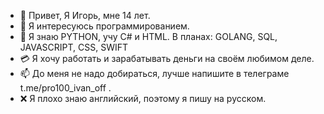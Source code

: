 - 👋 Привет, Я Игорь, мне 14 лет.
- 👀 Я интересуюсь программированием.
- 🌱 Я знаю PYTHON, учу C# и HTML. В планах: GOLANG, SQL, JAVASCRIPT, CSS, SWIFT
- 💳 Я хочу работать и зарабатывать деньги на своём любимом деле.
- 📫 До меня не надо добираться, лучше напишите в телеграме t.me/pro100_ivan_off .
- ❌ Я плохо знаю английский, поэтому я пишу на русском.
